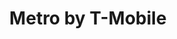 ---
title: "Metro by T-Mobile"
url: /greenville/metro-by-t-mobile-north-pleasantburg-drive/
shop: Handy
---